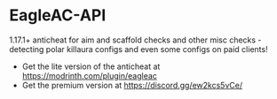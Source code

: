 # EagleAC-API
1.17.1+ anticheat for aim and scaffold checks and other misc checks - detecting polar killaura configs and even some configs on paid clients!
- Get the lite version of the anticheat at https://modrinth.com/plugin/eagleac
- Get the premium version at https://discord.gg/ew2kcs5vCe/
